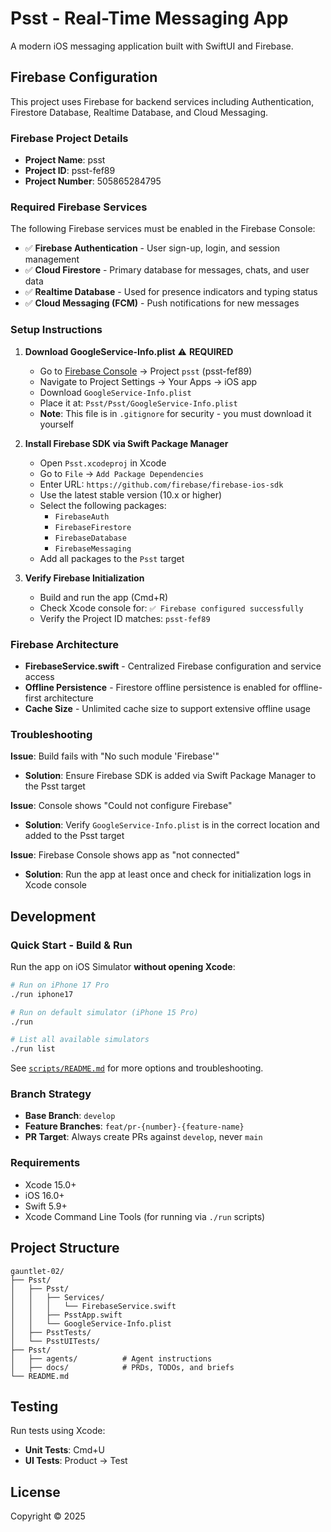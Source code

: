 # Psst - Real-Time Messaging App

A modern iOS messaging application built with SwiftUI and Firebase.

## Firebase Configuration

This project uses Firebase for backend services including Authentication, Firestore Database, Realtime Database, and Cloud Messaging.

### Firebase Project Details

- **Project Name**: psst
- **Project ID**: psst-fef89
- **Project Number**: 505865284795

### Required Firebase Services

The following Firebase services must be enabled in the Firebase Console:

- ✅ **Firebase Authentication** - User sign-up, login, and session management
- ✅ **Cloud Firestore** - Primary database for messages, chats, and user data
- ✅ **Realtime Database** - Used for presence indicators and typing status
- ✅ **Cloud Messaging (FCM)** - Push notifications for new messages

### Setup Instructions

1. **Download GoogleService-Info.plist** ⚠️ **REQUIRED**
   - Go to [Firebase Console](https://console.firebase.google.com) → Project `psst` (psst-fef89)
   - Navigate to Project Settings → Your Apps → iOS app
   - Download `GoogleService-Info.plist`
   - Place it at: `Psst/Psst/GoogleService-Info.plist`
   - **Note**: This file is in `.gitignore` for security - you must download it yourself

2. **Install Firebase SDK via Swift Package Manager**
   - Open `Psst.xcodeproj` in Xcode
   - Go to `File` → `Add Package Dependencies`
   - Enter URL: `https://github.com/firebase/firebase-ios-sdk`
   - Use the latest stable version (10.x or higher)
   - Select the following packages:
     - `FirebaseAuth`
     - `FirebaseFirestore`
     - `FirebaseDatabase`
     - `FirebaseMessaging`
   - Add all packages to the `Psst` target

3. **Verify Firebase Initialization**
   - Build and run the app (Cmd+R)
   - Check Xcode console for: `✅ Firebase configured successfully`
   - Verify the Project ID matches: `psst-fef89`

### Firebase Architecture

- **FirebaseService.swift** - Centralized Firebase configuration and service access
- **Offline Persistence** - Firestore offline persistence is enabled for offline-first architecture
- **Cache Size** - Unlimited cache size to support extensive offline usage

### Troubleshooting

**Issue**: Build fails with "No such module 'Firebase'"
- **Solution**: Ensure Firebase SDK is added via Swift Package Manager to the Psst target

**Issue**: Console shows "Could not configure Firebase"
- **Solution**: Verify `GoogleService-Info.plist` is in the correct location and added to the Psst target

**Issue**: Firebase Console shows app as "not connected"
- **Solution**: Run the app at least once and check for initialization logs in Xcode console

## Development

### Quick Start - Build & Run

Run the app on iOS Simulator **without opening Xcode**:

```bash
# Run on iPhone 17 Pro
./run iphone17

# Run on default simulator (iPhone 15 Pro)
./run

# List all available simulators
./run list
```

See [`scripts/README.md`](scripts/README.md) for more options and troubleshooting.

### Branch Strategy

- **Base Branch**: `develop`
- **Feature Branches**: `feat/pr-{number}-{feature-name}`
- **PR Target**: Always create PRs against `develop`, never `main`

### Requirements

- Xcode 15.0+
- iOS 16.0+
- Swift 5.9+
- Xcode Command Line Tools (for running via `./run` scripts)

## Project Structure

```
gauntlet-02/
├── Psst/
│   ├── Psst/
│   │   ├── Services/
│   │   │   └── FirebaseService.swift
│   │   ├── PsstApp.swift
│   │   └── GoogleService-Info.plist
│   ├── PsstTests/
│   └── PsstUITests/
├── Psst/
│   ├── agents/          # Agent instructions
│   ├── docs/            # PRDs, TODOs, and briefs
└── README.md
```

## Testing

Run tests using Xcode:
- **Unit Tests**: Cmd+U
- **UI Tests**: Product → Test

## License

Copyright © 2025
